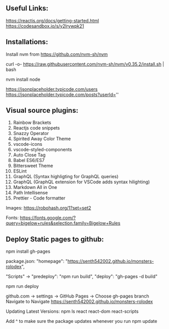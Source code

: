 

Useful Links:
------------
https://reactjs.org/docs/getting-started.html
https://codesandbox.io/s/y2lrywpk21

Installations:
-------------
Install nvm from https://github.com/nvm-sh/nvm

curl -o- https://raw.githubusercontent.com/nvm-sh/nvm/v0.35.2/install.sh | bash

nvm install node

https://jsonplaceholder.typicode.com/users
https://jsonplaceholder.typicode.com/posts?userId=''

Visual source plugins:
---------------------
1) Rainbow Brackets
2) Reactjs code snippets
3) Snazzy Operator
4) Spirited Away Color Theme
5) vscode-icons
6) vscode-styled-components
7) Auto Close Tag
8) Babel ES6/ES7
9) Bittersweet Theme
10) ESLint
11) GraphQL (Syntax highligting for GraphQL queries)
12) GraphQL (GraphQL extension for VSCode adds syntax hilighting)
13) Markdown All in One
14) Path Intellisense
15) Prettier - Code formatter

Images:
https://robohash.org/1?set=set2

Fonts:
https://fonts.google.com/?query=bigelow+rules&selection.family=Bigelow+Rules

Deploy Static pages to github:
------------------------------
npm install gh-pages

package.json:
"homepage": "https://senth542002.github.io/monsters-rolodex",

"Scripts" -> "predeploy": "npm run build",
             "deploy": "gh-pages -d build"

npm run deploy

github.com -> settings -> GitHub Pages -> Choose gh-pages branch
Navigate to Navigate https://senth542002.github.io/monsters-rolodex

Updating Latest Versions:
npm ls react react-dom react-scripts

Add ^ to make sure the package updates whenever you run npm update